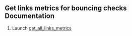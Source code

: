 ## Get links metrics for bouncing checks Documentation

1. Launch [get_all_links_metrics](get_all_links_metrics.md)